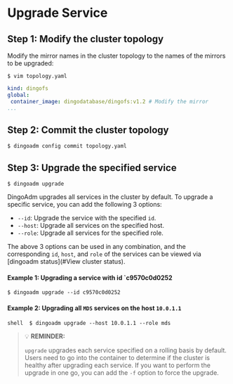 Upgrade Service 
===

Step 1: Modify the cluster topology
---

Modify the mirror names in the cluster topology to the names of the mirrors to be upgraded:

```shell 
$ vim topology.yaml 
```

```yaml 
kind: dingofs 
global: 
 container_image: dingodatabase/dingofs:v1.2 # Modify the mirror 
...
```

Step 2: Commit the cluster topology
---

```shell 
$ dingoadm config commit topology.yaml 
```

Step 3: Upgrade the specified service
---

```shell 
$ dingoadm upgrade 
```

DingoAdm upgrades all services in the cluster by default. To upgrade a specific service, you can add the following 3 options:

* `--id`: Upgrade the service with the specified `id`.
* `--host`: Upgrade all services on the specified host.
* `--role`: Upgrade all services for the specified role.

The above 3 options can be used in any combination, and the corresponding `id`, `host`, and `role` of the services can be viewed via [dingoadm status](#View cluster status).

#### Example 1: Upgrading a service with id `c9570c0d0252

``` shell 
$ dingoadm upgrade --id c9570c0d0252 
```

#### Example 2: Upgrading all `MDS` services on the host `10.0.1.1` 
``shell 
$ dingoadm upgrade --host 10.0.1.1 --role mds 
``

> :bulb: **REMINDER:** 
> 
> `upgrade` upgrades each service specified on a rolling basis by default. Users 
> need to go into the container to determine if the cluster is healthy after upgrading each service. If you want to perform the upgrade in one go, you can add the `-f` option to force the upgrade.